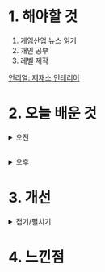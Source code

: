 
# 1. 해야할 것

1. 게임산업 뉴스 읽기 
2. 개인 공부  
3. 레벨 제작

[언리얼: 제재소 인테리어](https://dev.epicgames.com/community/learning/courses/qRG/unreal-engine-b03e6f/BKmk/unreal-engine-41b681)

# 2. 오늘 배운 것

<details>
<summary>오전</summary>

## 오늘의 뉴스


■ '데블위딘 삿갓' 스토브에 얼리액세스 출시 
스마일게이트 게임 플랫폼 스토브가 횡스크롤 검술 액션 게임 '데블위딘 삿갓'(개발사 뉴코어게임즈, 대표 이만재)의 앞서해보기 버전을 선보이고 이를 기념한 프로모션을 진행합니다. '데블위딘 삿갓'은 미래의 조선을 배경으로, 삿갓을 쓴 호위무사 '김립'이 악귀화된 세상을 바로잡기 위해 악의 주축들과 벌이는 처절한 사투를 그린 횡스크롤 액션 어드벤처 게임입니다.

■ 쿠키런: 킹덤, 성수에 팝업 카페 '크레페 크래쉬' 오픈
데브시스터즈㈜(대표 조길현)의 개발 스튜디오 스튜디오킹덤㈜(공동대표 조길현, 이은지)은 쿠키런: 킹덤이 4월 13일부터 21일까지 성수동 오우드 1호점에서 팝업 카페 '크레페 크래쉬'를 오픈한다고 밝혔습니다. 방문객은 '쿠성분 분석' 키오스크를 통해 딸기크레페맛 쿠키가 분석해 주는 나와 가장 잘 어울리는 쿠키를 찾을 수 있으며, 제한 시간 안에 발판을 빠르게 밟아 일정 점수를 달성하는 런게임 '광장 한 바퀴'를 상시 체험할 수 있습니다.

■ 프로사커: 레전드 일레븐, 사전예약 50만 돌파
(주)네오위즈(공동대표 김승철, 배태근)는 모바일 게임 '프로사커: 레전드 일레븐(Pro soccer: Legend Eleven)이 사전예약자 수 50만 명을 돌파했다고 9일 밝혔습니다. 프로사커: 레전드 일레븐은 RPG 방식으로 진행되는 네오위즈의 신작 모바일 축구 게임입니다.

■ 인디 모여라, BIC 2024 전시 참가작 접수 시작 
부산광역시(시장 박형준)와 (재)부산정보산업진흥원(원장 김태열), (사)부산인디커넥트페스티벌조직위원회(조직위원장 서태건, 이하 BIC 조직위)는 제10회 부산인디커넥트페스티벌 2024(이하 BIC 2024) 전시작 선정을 위한 접수를 4월 10일 시작한다고 밝혔습니다. 3월 12일 공개된 2024년 사업설명회(▲BIC Festival 2024 사업설명회)에서 밝혔듯, 일반부문은 4월 10일부터 5월 16일까지 접수가 가능하며, 학생이나 25세 이하의 미취업자를 위한 루키부문은 4월 10일부터 6월 19일까지 접수를 받을 예정입니다.

■ 추억의 기기 묘사 '3DS', 온라인 서비스 9일 끝나 
e숍 폐쇄 이후 순차적 종료가 알려졌던 3DS의 온라인 플레이가 4월 9일 오전 9시 모두 종료됩니다. 점검이 끝나는 9시부터는 3DS와 국내에는 정식 출시되지 않는 Wii U의 온라인 서비스가 종료될 예정입니다.

■ 하이브IM 지난해 매출 308억원...'별되2' 계약금은 60억원
하이브의 게임 전문 자회사 하이브IM(대표 정우용)의 첫 감사보고서가 8일 공개됐습니다. 하이브IM의 지난해 영업이익은 전년 대비 낙폭이 커진 197억 원 손실입니다. 손실 배경으로 인력 증가를 가늠할 수 있는 급여 부분이 2023년 217억 원으로 전년 대비 80.6% 증가한 것과 '별이 되어라2', '던전 스토커즈' 등에 투자를 집행했으나 아직 이익을 거두지 못한 것이 꼽힙니다.

■ 스트리트 파이터3 AI 대전, 1등은 'GPT 3.5 터보'
스트리트 파이터3를 활용해 LLM(Large Language Models, 대규모 언어 모델) AI들이 맞붙은 것으로 8개의 LLM AI들이 맞붙은 결과 오픈 AI의 'GPT 3.5 터보'가 우승을 차지했습니다. LLM은 방대한 양의 자연어 처리 작업을 수행할 수 있는 딥러닝 알고리즘을 뜻합니다. 해당 프로젝트의 소스 코드는 미스트랄 AI가 깃허브를 통해 공개했으며, 누구나 시도해 볼 수 있습니다.

■ 오리 개발사 신작, '노 레스트 포 더 위키드' 19일 얼리액세스
문 스튜디오에서 개발하고 프라이빗 디비전이 퍼블리싱하는 신작 '노 레스트 포 더 위키드(No Rest for the Wicked)'의 얼리액세스 빌드가 오는 4월 19일 스팀에서 출시된다. 노 레스트 포 더 위키드는 플랫포머 장르였던 오리 시리즈와 달리 쿼터뷰 액션 RPG로 제작됐으며, 작품의 분위기 역시 한층 더 어두운 작품이 될 예정이다.

■ [이슈] 엔씨 '쓰론 앤 리버티', 핵-매크로 이슈에 사과 
엔씨소프트는 지난 6일, 쓰론 앤 리버티(TL)에서 발발한 핵 및 매크로 이슈 대응에 관해 사과문을 올렸습니다. 엔씨소프트는 "여러분께 만족하실 수 있도록 신속한 대응을 하지 못하고 있는 점에 대해 먼저 사과드린다"면서 "전투용 핵, 매크로 프로그램이 판매/유통되고 있다는 사실을 인지하고 있다. 또한 해당 프로그램을 직접 입수해 분석하고 있으며, 이에 대한 대응을 준비하고 있다"고 전했습니다.

■ 'AAA, 멀티 시즌' 블리자드, 미공개 신작 채용 알려 
블리자드가 라이브 서비스로 유추되는 미공개 신작의 개발을 알리며 주요 부문 리더 채용에 나섰습니다. 블리자드는 6일 자사 공식 채용 페이지 및 게임/e스포츠 채용 구직 전문 사이트 히트마커를 통해 정규 직원 채용을 알렸습니다.

■ '원신', 호요페어2024 스프링 티바트 영화제 상영회 13일 개최
'티바트 영화제'에서는 '원신'을 주제로 수백 명의 팬과 크리에이터들이 제작에 참여한 단편 애니메이션 10편 이상을 선보일 예정이며, 오는 13일 오후 9시(한국 시간) 유튜브 등 온라인 플랫폼을 통해 전 세계에 동시 상영됩니다.

■ 크래프톤 자회사 '라이징윙스' 적자전환, "자립 불확실성 존재"
크래프톤 자회사 라이징윙스(대표 김정훈)가 지난해 적자를 기록하며, 자립하기 어려운 상태란 평가를 받았습니다. 8일 라이징윙스 감사보고서에 따르면 회사의 2023년 매출액은 전년 대비 11.9% 감소한 104억 원입니다. 같은 기간 비용은 전년 대비 144% 증가한 199억 원이며 이에 영업이익이 95억 원 손실로 적자 전환했습니다. 삼정회계법인은 라이징윙스 재무제표를 살펴보며 "계속기업으로서의 존속능력에 유의적 의문을 제기할 만한 중요한 불확실성이 존재한다"라고 강조했습니다. 

■ 갓오하 캐릭터 선보인 '서먼헌터 키우기' 구글 인기 1위 기록
위메이드커넥트(대표 이호대)는 인기 웹툰 갓 오브 하이스쿨(이하 갓오하) 인기 캐릭터 4종을 선보인 모바일 방치형게임 '서먼헌터 키우기'가 구글 플레이 게임 전체 인기 1위에 올랐다고 8일 밝혔습니다. 이번 호응은 갓오하의 인기 캐릭터 주인공 진모리와 최종 보스 박무진에 이어 2차 캐릭터로 유미라와 한대위를 선보인 4일 업데이트로 시작됐습니다.
</details>

##

<details>
<summary>오후</summary>


</details>




# 3. 개선


<details>
<summary>접기/펼치기</summary>


</details>



# 4. 느낀점


